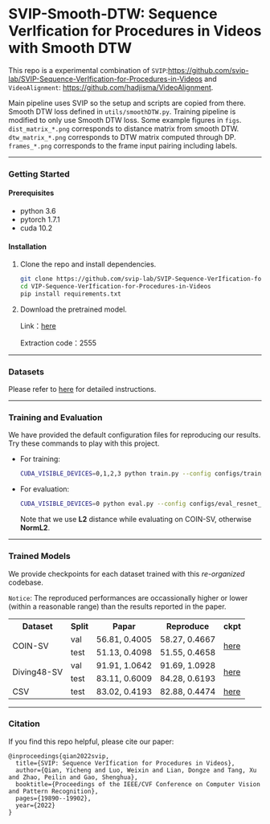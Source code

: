 # SVIP-Smooth-DTW: Sequence VerIfication for Procedures in Videos with Smooth DTW
This repo is a experimental combination of `SVIP`:https://github.com/svip-lab/SVIP-Sequence-VerIfication-for-Procedures-in-Videos
and `VideoAlignment`: https://github.com/hadjisma/VideoAlignment.

Main pipeline uses SVIP so the setup and scripts are copied from there. Smooth DTW loss defined in `utils/smoothDTW.py`. Training pipeline is modified to only use Smooth DTW loss. Some example figures in `figs`. `dist_matrix_*.png` corresponds to distance matrix from smooth DTW. `dtw_matrix_*.png` corresponds to DTW matrix computed through DP. `frames_*.png` corresponds to the frame input pairing including labels.

---
### Getting Started
#### Prerequisites
- python 3.6
- pytorch 1.7.1
- cuda 10.2

#### Installation
1. Clone the repo and install dependencies.
    ```bash
    git clone https://github.com/svip-lab/SVIP-Sequence-VerIfication-for-Procedures-in-Videos.git
    cd VIP-Sequence-VerIfication-for-Procedures-in-Videos
    pip install requirements.txt 
    ```
2. Download the pretrained model.

    Link：[here](https://pan.baidu.com/s/1gUqVZRwt2Xq2rg8o5F-1Rg?pwd=2555)
    
    Extraction code：2555

---
### Datasets
Please refer to [here](https://github.com/svip-lab/SVIP-Sequence-VerIfication-for-Procedures-in-Videos/tree/main/Datasets) for detailed instructions.

---
### Training and Evaluation
We have provided the default configuration files for reproducing our results. Try these commands to play with this project. 
    
- For training:
    ```bash
    CUDA_VISIBLE_DEVICES=0,1,2,3 python train.py --config configs/train_resnet_config.yml
    ```
- For evaluation:
    ```bash
    CUDA_VISIBLE_DEVICES=0 python eval.py --config configs/eval_resnet_config.yml --root_path [model&log folder] --dist [L2/NormL2] --log_name [xxx]
    ```
    Note that we use **L2** distance while evaluating on COIN-SV, otherwise **NormL2**.

---
### Trained Models
We provide checkpoints for each dataset trained with this *re-organized* codebase. 

`Notice`: The reproduced performances are occassionally higher or lower (within a reasonable range) than the results reported in the paper.

<table>
    <tr>
    <th>Dataset</th><th>Split</th><th>Papar</th><th>Reproduce</th><th>ckpt</th>
    </tr>
    <tr>
        <td rowspan="2">COIN-SV</td>
        <td>val</td>
        <td>56.81, 0.4005</td><td>58.27, 0.4667</td><td rowspan="2"><a href="https://shanghaitecheducn-my.sharepoint.com/:u:/g/personal/qianych_shanghaitech_edu_cn/EV1sUUwj2qhOhjDUZjxH_MIBwAhtOmu-aj94oA5Ymjo3OQ?e=iwgmER">here</a></td>
    </tr>
    <td>test</td><td>51.13, 0.4098</td><td>51.55, 0.4658</td>
    <tr>
        <td rowspan="2">Diving48-SV</td>
        <td>val</td>
        <td>91.91, 1.0642</td><td>91.69, 1.0928</td><td rowspan="2"><a href="https://shanghaitecheducn-my.sharepoint.com/:u:/g/personal/qianych_shanghaitech_edu_cn/EemkvNVloT1Bl4GLwHyB9AsBYr1nA8CExP7AJO2mUiwQog?e=WirdVh">here</a></td>
    </tr>
    <td>test</td><td>83.11, 0.6009</td><td>84.28, 0.6193</td>
    <tr>
        <td>CSV</td>
        <td>test</td>
        <td>83.02, 0.4193</td><td>82.88, 0.4474</td><td><a href="https://shanghaitecheducn-my.sharepoint.com/:u:/g/personal/qianych_shanghaitech_edu_cn/EQTnwW6smH5OgjGpV3eOel4BCir7gBdnqs7nHj1WOS-Z3A?e=ZnNFP7">here</a></td>
    </tr>
</table>


---
### Citation
If you find this repo helpful, please cite our paper:
```
@inproceedings{qian2022svip,
  title={SVIP: Sequence VerIfication for Procedures in Videos},
  author={Qian, Yicheng and Luo, Weixin and Lian, Dongze and Tang, Xu and Zhao, Peilin and Gao, Shenghua},
  booktitle={Proceedings of the IEEE/CVF Conference on Computer Vision and Pattern Recognition},
  pages={19890--19902},
  year={2022}
}
```
